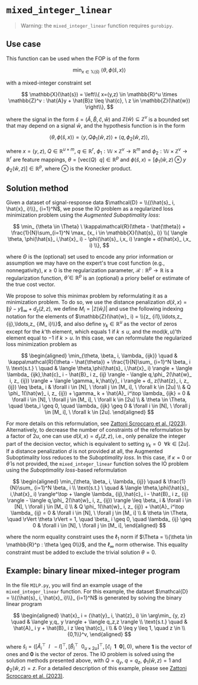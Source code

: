 # `mixed_integer_linear`

>Warning: the `mixed_integer_linear` function requires `gurobipy`.

## Use case

This function can be used when the FOP is of the form

$$
\min_ {x \in \mathbb{X}(\hat{s})} \ \langle \theta,\phi(\hat{s}, x) \rangle
$$

with a mixed-integer constraint set

$$
\mathbb{X}(\hat{s}) = \left\\{ x=(y,z) \in \mathbb{R}^u \times \mathbb{Z}^v : \hat{A}y + \hat{B}z \leq \hat{c}, \ z \in \mathbb{Z}(\hat{w}) \right\\},
$$

where the signal in the form $\hat{s} = (\hat{A}, \hat{B}, \hat{c}, \hat{w})$ and $\mathbb{Z}(\hat{w}) \subseteq \mathbb{Z}^v$ is a bounded set that may depend on a signal $\hat{w}$, and the hypothesis function is in the form

$$
\langle \theta,\phi(\hat{s}, x) \rangle = \langle y,Q \phi_ 1(\hat{w}, z) \rangle  + \langle q,\phi_ 2(\hat{w}, z)  \rangle ,
$$

where $x = (y,z)$, $Q \in \mathbb{R}^{u \times m}$, $q \in \mathbb{R}^r$, $\phi_ 1: \mathbb{W} \times \mathbb{Z}^v \to \mathbb{R}^m$ and $\phi_ 2: \mathbb{W} \times \mathbb{Z}^v \to \mathbb{R}^r$ are feature mappings, $\theta = [\text{vec}(Q)  \ \ q] \in \mathbb{R}^p$ and $\phi(\hat{s}, x) = [\phi_ 1(\hat{w}, z) \otimes y \quad \phi_ 2(\hat{w}, z)] \in \mathbb{R}^p$, where $\otimes$ is the Kronecker product.

## Solution method

Given a dataset of signal-response data $\mathcal{D} = \\{(\hat{s}_ i, \hat{x}_ i)\\}_ {i=1}^N$, we pose the IO problem as a regularized loss minimization problem using the *Augmented Suboptimality loss*:

$$
\min_ {\theta \in \Theta} \ \kappa\mathcal{R}(\theta - \hat{\theta}) + \frac{1}{N}\sum_{i=1}^N \max_ {x_ i \in \mathbb{X}(\hat{s}_ i)} \\{ \langle \theta, \phi(\hat{s}_ i,\hat{x}_ i) - \phi(\hat{s}_ i,x_ i) \rangle + d(\hat{x}_ i,x_ i) \\},
$$

where $\Theta$ is the (optional) set used to encode any prior information or assumption we may have on the expert's true cost function (e.g., nonnegativity), $\kappa \geq 0$ is the regularization parameter, $\mathcal{R} : \mathbb{R}^p \to \mathbb{R}$ is a regularization function, $\hat{\theta} \in \mathbb{R}^p$ is an (optional) a priory belief or estimate of the true cost vector.

We propose to solve this minimax problem by reformulating it as a minimization problem. To do so, we use the distance penalization $d(\hat{x}, x) = \rVert \hat{y} - y \rVert_ \infty + d_ z(\hat{z}, z)$, we define $M_ i = |\mathbb{Z}(\hat{w}_ i)|$ and use the following indexing notation for the elements of $\mathbb{Z}(\hat{w}_ i) = \\{z_ {i1},\ldots,z_ {ij},\ldots,z_ {iM_ i}\\}$, and also define $\gamma_ k \in \mathbb{R}^u$ as the vector of zeros except for the $k$'th element, which equals $1$ if $k \leq u$, and the $\text{mod}(k,u)$'th element equal to $-1$ if $k > u$. In this case, we can reformulate the regularized loss minimization problem as

$$
\begin{aligned}
\min_{\theta, \beta_ i, \lambda_ {ijk}} \quad & \kappa\mathcal{R}(\theta - \hat{\theta}) + \frac{1}{N}\sum_ {i=1}^N \beta_ i  \\
\text{s.t.} \ \quad & \langle \theta,\phi(\hat{s}_ i,\hat{x}_ i) \rangle + \langle \lambda_ {ijk},\hat{c}_ i - \hat{B}_ i z_ {ij} \rangle - \langle q,\phi_ 2(\hat{w}_ i, z_ {ij}) \rangle  + \langle \gamma_ k,\hat{y}_ i \rangle  + d_ z(\hat{z}_ i, z_ {ij}) \leq \beta_ i & \forall i \in [N], \ \forall j \in [M_ i], \ \forall k \in [2u] \\
& Q \phi_ 1(\hat{w}_ i, z_ {ij}) + \gamma_ k + \hat{A}_ i^\top \lambda_ {ijk} = 0 & \forall i \in [N], \ \forall j \in [M_ i], \ \forall k \in [2u] \\
& \theta \in \Theta, \quad \beta_i \geq 0, \quad \lambda_ {ijk} \geq 0 & \forall i \in [N], \ \forall j \in [M_ i], \ \forall k \in [2u].
\end{aligned}
$$

For more details on this reformulation, see [Zattoni Scroccaro et al. (2023)](https://arxiv.org/abs/2305.07730). Alternatively, to decrease the number of constraints of the reformulation by a factor of $2u$, one can use $d(\hat{x}, x) = d_ z(\hat{z}, z)$, i.e., only penalize the integer part of the decision vector, which is equivalent to setting $\gamma_k =0 \ \ \forall k \in [2u]$. If a distance penalization $d$ is not provided at all, the Augmented Suboptimality loss reduces to the *Suboptimality loss*. In this case, if $\kappa=0$ or $\hat{\theta}$ is not provided, the `mixed_integer_linear` function solves the IO problem using the *Suboptimality loss*-based reformulation

$$
\begin{aligned}
\min_{\theta, \beta_ i, \lambda_ {ij}} \quad & \frac{1}{N}\sum_ {i=1}^N \beta_ i  \\
\text{s.t.} \ \quad & \langle \theta,\phi(\hat{s}_ i,\hat{x}_ i) \rangle^\top + \langle \lambda_ {ij},\hat{c}_ i - \hat{B}_ i z_ {ij} \rangle - \langle q,\phi_ 2(\hat{w}_ i, z_ {ij}) \rangle \leq \beta_ i & \forall i \in [N], \ \forall j \in [M_ i] \\
& Q \phi_ 1(\hat{w}_ i, z_ {ij}) + \hat{A}_ i^\top \lambda_ {ij} = 0 & \forall i \in [N], \ \forall j \in [M_ i] \\
& \theta \in \Theta, \quad \rVert \theta \rVert = 1, \quad \beta_ i \geq 0, \quad \lambda_ {ij} \geq 0 & \forall i \in [N], \ \forall j \in [M_ i],
\end{aligned}
$$

where the norm equality constraint uses the $\ell_ 1$ norm if $\Theta = \\{\theta \in \mathbb{R}^p : \theta \geq 0\\}$, and the $\ell_ \infty$ norm otherwise. This equality constraint must be added to exclude the trivial solution $\theta = 0$.

## Example: binary linear mixed-integer program

In the file `MILP.py`, you will find an example usage of the `mixed_integer_linear` function. For this example, the dataset $\mathcal{D} = \\{(\hat{s}_ i, \hat{x}_ i)\\}_ {i=1}^N$ is generated by solving the binary linear program

$$
\begin{aligned}
\hat{x}_ i = (\hat{y}_ i, \hat{z}_ i) \in \arg\min_ {y, z} \quad &  \langle y,q_ y \rangle + \langle q_z,z \rangle \\
\text{s.t.} \quad & \hat{A}_ i y + \hat{B}_ i z \leq \hat{c}_ i \\
& 0 \leq y \leq 1, \quad z \in \\{0,1\\}^v,
\end{aligned}
$$

where $\hat{s}_ i = ([\hat{A}_ i^\top \ \ I \ \ -I]^\top, [\hat{B}_ i^\top \ \ 0_ {u \times 2u} ]^\top, [\hat{c}_ i \ \ \mathbf{1} \ \ \mathbf{0}], 0)$, where $\mathbf{1}$ is the vector of ones and $\mathbf{0}$ is the vector of zeros. The IO problem is solved using the solution methods presented above, with $Q=q_y$, $q=q_z$, $\phi_ 1(\hat{w},z) = 1$ and $\phi_ 2(\hat{w},z) = z$. For a detailed description of this example, please see [Zattoni Scroccaro et al. (2023)](https://arxiv.org/abs/2305.07730).